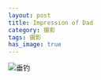 ```yaml
---
layout: post                                   
title: Impression of Dad      
category: 摄影                                  
tags: 摄影   
has_image: true                                 
---
```


![垂钓](http://7u2n3n.com1.z0.glb.clouddn.com/垂钓.jpg?imageView2/2/w/800)